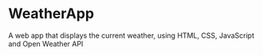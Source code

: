 # WeatherApp
A web app that displays the current weather, using HTML, CSS, JavaScript and Open Weather API
